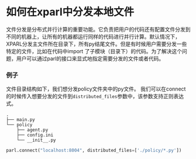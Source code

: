 # **如何在xparl中分发本地文件**

文件分发是分布式并行计算的重要功能。它负责把用户的代码还有配置文件分发到不同的机器上，让所有的机器都运行同样的代码进行并行计算。默认情况下，XPARL分发主文件所在目录下，所有py结尾文件。但是有时候用户需要分发一些特定的文件，比如在代码中import 了子模块（目录下）的代码。为了解决这个问题，用户可以通过parl的接口来显式地指定需要分发的文件或者代码。

### 例子

文件目录结构如下，我们想分发policy文件夹中的py文件。
我们可以在connect的时候传入想要分发的文件到`distributed_files`参数中，该参数支持正则表达式。

```
.
├── main.py
└── policy
    ├── agent.py
    ├── config.ini
    └── __init__.py
```

```python
parl.connect("localhost:8004", distributed_files=['./policy/*.py'])
```